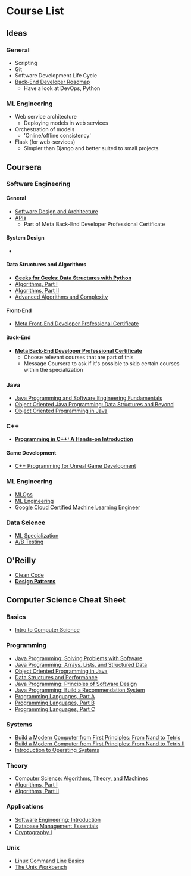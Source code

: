 # Course List
## Ideas
### General
- Scripting
- Git
- Software Development Life Cycle
- [Back-End Developer Roadmap](https://roadmap.sh/backend)
	- Have a look at DevOps, Python
### ML Engineering
- Web service architecture
	- Deploying models in web services
- Orchestration of models
	- 'Online/offline consistency'
- Flask (for web-services)
	- Simpler than Django and better suited to small projects
## Coursera
### Software Engineering
#### General
- [Software Design and Architecture](https://www.coursera.org/programs/hastings-direct-learning-program-ytp79/skills/theoretical-computer-science?authProvider=hastings-direct&collectionId=skill~theoretical-computer-science&productId=hESW_nCIEeeXkArE6jxxNg&productType=s12n&showMiniModal=true&source=program-home)
- [APIs](https://www.coursera.org/programs/hastings-direct-learning-program-ytp79/learn/apis?collectionId=skill~theoretical-computer-science)
	- Part of Meta Back-End Developer Professional Certificate
#### System Design
- 
#### Data Structures and Algorithms
- **[Geeks for Geeks: Data Structures with Python](https://practice.geeksforgeeks.org/courses/Data-Structures-With-Python?utm_source=geeksforgeeks&utm_medium=main_header&utm_campaign=courses)**
- [Algorithms, Part I](https://www.coursera.org/learn/algorithms-part1)
- [Algorithms, Part II](https://www.coursera.org/learn/algorithms-part2)
- [Advanced Algorithms and Complexity](https://www.coursera.org/learn/advanced-algorithms-and-complexity)
#### Front-End
- [Meta Front-End Developer Professional Certificate](https://www.coursera.org/professional-certificates/meta-front-end-developer)
#### Back-End
- **[Meta Back-End Developer Professional Certificate](https://www.coursera.org/professional-certificates/meta-back-end-developer)**
	- Choose relevant courses that are part of this
	- Message Coursera to ask if it's possible to skip certain courses within the specialization
### Java
- [Java Programming and Software Engineering Fundamentals](https://www.coursera.org/specializations/java-programming)
- [Object Oriented Java Programming: Data Structures and Beyond](https://www.coursera.org/specializations/java-object-oriented?irclickid=Su0UqX09JxyPW6vSiK0Vt3rWUkFxHK2HtXwh2I0&irgwc=1&utm_medium=partners&utm_source=impact&utm_campaign=3294490&utm_content=b2c)
- [Object Oriented Programming in Java](https://www.coursera.org/specializations/object-oriented-programming)
### C++
- **[Programming in C++: A Hands-on Introduction](https://www.coursera.org/programs/hastings-direct-learning-program-ytp79/specializations/hands-on-cpp)**
#### Game Development
- [C++ Programming for Unreal Game Development](https://www.coursera.org/specializations/cplusplusunrealgamedevelopment)
### ML Engineering
- [MLOps](https://www.coursera.org/specializations/mlops-machine-learning-duke)
- [ML Engineering](https://www.deeplearning.ai/courses/machine-learning-engineering-for-production-mlops/)
- [Google Cloud Certified Machine Learning Engineer](https://cloud.google.com/learn/certification/machine-learning-engineer)
### Data Science
- [ML Specialization](https://www.deeplearning.ai/courses/machine-learning-specialization/)
- [A/B Testing](https://www.udacity.com/course/ab-testing--ud257)
## O'Reilly
- [Clean Code](https://learning.oreilly.com/library/view/clean-code-a/9780136083238/)
- **[Design Patterns](https://learning.oreilly.com/library/view/head-first-design/9781492077992/)**
## Computer Science Cheat Sheet
### Basics
- [Intro to Computer Science](https://www.edx.org/course/cs50s-introduction-computer-science-harvardx-cs50x)
### Programming
- [Java Programming: Solving Problems with Software](https://imp.i384100.net/GjkPGV)
- [Java Programming: Arrays, Lists, and Structured Data](https://imp.i384100.net/15knRR)
- [Object Oriented Programming in Java](https://imp.i384100.net/ZdznBq)
- [Data Structures and Performance](https://imp.i384100.net/oevm0b)
- [Java Programming: Principles of Software Design](https://imp.i384100.net/zavZrO)
- [Java Programming: Build a Recommendation System](https://imp.i384100.net/n1vro6)
- [Programming Languages, Part A](https://github.com/ForrestKnight/open-source-cs/blob/master/imp.i384100.net/6b13oK)
- [Programming Languages, Part B](https://imp.i384100.net/2rebMz)
- [Programming Languages, Part C](https://imp.i384100.net/Ryogm9)
### Systems
- [Build a Modern Computer from First Principles: From Nand to Tetris](https://github.com/ForrestKnight/open-source-cs/blob/master/imp.i384100.net/6b13dV)
- [Build a Modern Computer from First Principles: From Nand to Tetris II](https://imp.i384100.net/dovNVq)
- [Introduction to Operating Systems](https://imp.i115008.net/introduction-to-operating-systems)
### Theory
- [Computer Science: Algorithms, Theory, and Machines](https://imp.i384100.net/7mVROr)
- [Algorithms, Part I](https://imp.i384100.net/DVm9eo)
- [Algorithms, Part II](https://imp.i384100.net/jW4xyv)
### Applications
- [Software Engineering: Introduction](https://www.edx.org/course/software-engineering-introduction-ubcx-softeng1x)
- [Database Management Essentials](https://imp.i384100.net/kjvDMn)
- [Cryptography I](https://imp.i384100.net/DVm9ej)
### Unix
- [Linux Command Line Basics](https://imp.i115008.net/linux-command-line-basics)
- [The Unix Workbench](https://imp.i384100.net/QOXZ4P)